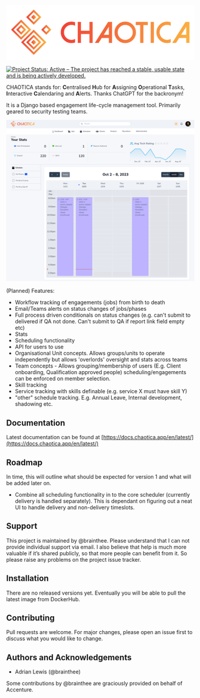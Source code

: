 <p align="center"> <img src="https://raw.githubusercontent.com/brainthee/CHAOTICA/main/media/logo_nobg.png"/></p>

[![Project Status: Active – The project has reached a stable, usable state and is being actively developed.](https://www.repostatus.org/badges/latest/active.svg)](https://www.repostatus.org/#active)

CHAOTICA stands for: **C**entralised **H**ub for **A**ssigning **O**perational **T**asks, **I**nteractive **C**alendaring and **A**lerts. Thanks ChatGPT for the backronym!

It is a Django based engagement life-cycle management tool. Primarily geared to security testing teams.

<img src="https://raw.githubusercontent.com/brainthee/CHAOTICA/main/media/screenshots/dashboard.png"/>

(Planned) Features:

- Workflow tracking of engagements (jobs) from birth to death
- Email/Teams alerts on status changes of jobs/phases
- Full process driven conditionals on status changes (e.g. can't submit to delivered if QA not done. Can't submit to QA if report link field empty etc)
- Stats
- Scheduling functionality
- API for users to use
- Organisational Unit concepts. Allows groups/units to operate independently but allows 'overlords' oversight and stats across teams
- Team concepts - Allows grouping/membership of users (E.g. Client onboarding, Qualification approved people) scheduling/engagements can be enforced on member selection. 
- Skill tracking
- Service tracking with skills definable (e.g. service X must have skill Y)
- "other" schedule tracking. E.g. Annual Leave, Internal development, shadowing etc.

## Documentation

Latest documentation can be found at [https://docs.chaotica.app/en/latest/](https://docs.chaotica.app/en/latest/)

## Roadmap

In time, this will outline what should be expected for version 1 and what will be added later on.

- Combine all scheduling functionality in to the core scheduler (currently delivery is handled separately). This is dependant on figuring out a neat UI to handle delivery and non-delivery timeslots.

## Support

This project is maintained by @brainthee. Please understand that I can not provide individual support via email. I also believe that help is much more valuable if it’s shared publicly, so that more people can benefit from it. So please raise any problems on the project issue tracker.

## Installation

There are no released versions yet. Eventually you will be able to pull the latest image from DockerHub.

## Contributing

Pull requests are welcome. For major changes, please open an issue first to discuss what you would like to change.

## Authors and Acknowledgements

* Adrian Lewis (@brainthee)

Some contributions by @brainthee are graciously provided on behalf of Accenture.